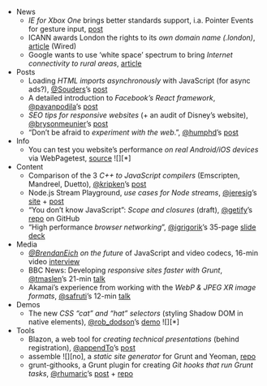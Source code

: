 - News
   - *IE for Xbox One* brings better standards support, i.a. Pointer Events for gesture input, [post](http://blogs.windows.com/ie/b/ie/archive/2013/11/15/ie-and-xbox-one-the-web-best-web-on-tv.aspx)
   - ICANN awards London the rights to its *own domain name (.london)*, [article](http://www.wired.co.uk/news/archive/2013-11/16/dot-london) (Wired)
   - Google wants to use ‘white space’ spectrum to bring *Internet connectivity to rural areas*, [article](http://cir.ca/news/google-embraces-white-space)
 - Posts
   - Loading *HTML imports asynchronously* with JavaScript (for async ads?), [@Souders]()’s [post](http://www.stevesouders.com/blog/2013/11/16/async-ads-with-html-imports/)
   - A detailed introduction to *Facebook’s React framework*, [@pavanpodila]()’s [post](http://dev.tutsplus.com/tutorials/intro-to-the-react-framework--net-35660)
   - *SEO tips for responsive websites* (+ an audit of Disney’s website), [@brysonmeunier]()’s [post](http://mobile.smashingmagazine.com/2013/11/15/seo-for-responsive-websites/)
   - “Don’t be afraid to *experiment with the web*.”, [@humphd]()’s [post](http://vocamus.net/dave/?p=1626)
 - Info
   - You can test you website’s performance *on real Android/iOS devices* via WebPagetest, [source](https://twitter.com/guypod/status/401374289443561472) ![][*]
 - Content
   - Comparison of the 3 *C++ to JavaScript compilers* (Emscripten, Mandreel, Duetto), [@kripken]()’s [post](http://mozakai.blogspot.com/2013/11/c-to-javascript-emscripten-mandreel-and.html)
   - Node.js Stream Playground, *use cases for Node streams*, [@jeresig]()’s [site](http://nodestreams.com/) + [post](http://ejohn.org/blog/node-js-stream-playground/)
   - “You don’t know JavaScript”: *Scope and closures* (draft), [@getify]()’s [repo](https://github.com/getify/You-Dont-Know-JS) on GitHub
   - “High performance *browser networking*”, [@igrigorik]()’s 35-page [slide deck](https://docs.google.com/presentation/d/1f2J_HrzMNvVHhsB3f7DKJFPl2N0Q_QR2ZEECWQu6oV8/present#slide=id.p19)
 - Media
   - *[@BrendanEich]() on the future* of JavaScript and video codecs, 16-min video [interview](http://comoyo.github.io/blog/2013/11/15/brandan-eich-on-the-future-of-javascript-and-video-codecs/)
   - BBC News: Developing *responsive sites faster with Grunt*, [@tmaslen]()’s 21-min [talk](http://www.youtube.com/watch?v=2U3joc9NaY4)
   - Akamai’s experience from working with the *WebP & JPEG XR image formats*, [@safruti]()’s 12-min [talk](http://www.youtube.com/watch?v=Y5ZOogjHpbk)
 - Demos
   - The new *CSS “cat” and “hat” selectors* (styling Shadow DOM in native elements), [@rob_dodson]()’s [demo](https://twitter.com/rob_dodson/status/401380855072829440) ![][*]
 - Tools
   - Blazon, a web tool for *creating technical presentations* (behind registration), [@appendTo]()’s [post](http://appendto.com/blog/2013/11/announcing-blazon/)
   - assemble ![][no], a *static site generator* for Grunt and Yeoman, [repo](https://github.com/assemble/assemble)
   - grunt-githooks, a Grunt plugin for creating *Git hooks that run Grunt tasks*, [@rhumaric]()’s [post](http://rhumaric.com/2013/11/introducing-grunt-githooks/) + [repo](https://github.com/rhumaric/grunt-githooks)

